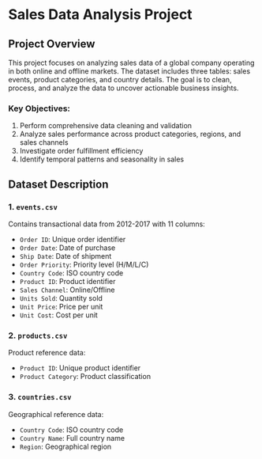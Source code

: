 # Sales Data Analysis Project

## Project Overview
This project focuses on analyzing sales data of a global company operating in both online and offline markets. The dataset includes three tables: sales events, product categories, and country details. The goal is to clean, process, and analyze the data to uncover actionable business insights.

### Key Objectives:
1. Perform comprehensive data cleaning and validation
2. Analyze sales performance across product categories, regions, and sales channels
3. Investigate order fulfillment efficiency
4. Identify temporal patterns and seasonality in sales

## Dataset Description
### 1. `events.csv`
Contains transactional data from 2012-2017 with 11 columns:
- `Order ID`: Unique order identifier
- `Order Date`: Date of purchase
- `Ship Date`: Date of shipment
- `Order Priority`: Priority level (H/M/L/C)
- `Country Code`: ISO country code
- `Product ID`: Product identifier
- `Sales Channel`: Online/Offline
- `Units Sold`: Quantity sold
- `Unit Price`: Price per unit
- `Unit Cost`: Cost per unit

### 2. `products.csv`
Product reference data:
- `Product ID`: Unique product identifier
- `Product Category`: Product classification

### 3. `countries.csv`
Geographical reference data:
- `Country Code`: ISO country code
- `Country Name`: Full country name
- `Region`: Geographical region
